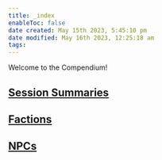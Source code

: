```yaml
---
title: _index
enableToc: false
date created: May 15th 2023, 5:45:10 pm
date modified: May 16th 2023, 12:25:18 am
tags: 
---
```


Welcome to the Compendium!

## [Session Summaries](Session%20Summaries.md)

## [Factions](Factions.md)

## [NPCs](NPCs.md)
